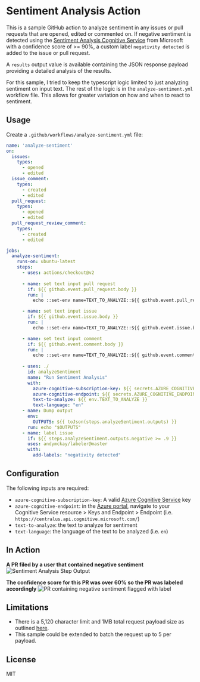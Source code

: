 # Sentiment Analysis Action 

This is a sample GitHub action to analyze sentiment in any issues or pull requests that are opened, edited or commented on. If negative sentiment is detected using the [Sentiment Analysis Cognitive Service](https://docs.microsoft.com/en-us/azure/cognitive-services/text-analytics/how-tos/text-analytics-how-to-sentiment-analysis?tabs=version-3) from Microsoft with a confidence score of >= 90%, a custom label `negativity detected` is added to the issue or pull request.

A `results` output value is available containing the JSON response payload providing a detailed analysis of the results.

For this sample, I tried to keep the typescript logic limited to just analyzing sentiment on input text. The rest of the logic is in the `analyze-sentiment.yml` workflow file. This allows for greater variation on how and when to react to sentiment.

## Usage

Create a `.github/workflows/analyze-sentiment.yml` file:

```yaml
name: 'analyze-sentiment'
on:
  issues:
    types:
      - opened
      - edited
  issue_comment:
    types:
      - created
      - edited
  pull_request:
    types:
      - opened
      - edited
  pull_request_review_comment:
    types:
      - created
      - edited

jobs:
  analyze-sentiment:
    runs-on: ubuntu-latest
    steps:
      - uses: actions/checkout@v2
      
      - name: set text input pull request
        if: ${{ github.event.pull_request.body }}
        run: |
          echo ::set-env name=TEXT_TO_ANALYZE::${{ github.event.pull_request.body }}

      - name: set text input issue
        if: ${{ github.event.issue.body }}
        run: |
          echo ::set-env name=TEXT_TO_ANALYZE::${{ github.event.issue.body }}

      - name: set text input comment
        if: ${{ github.event.comment.body }}
        run: |
          echo ::set-env name=TEXT_TO_ANALYZE::${{ github.event.comment.body }}
      
      - uses: ./
        id: analyzeSentiment
        name: "Run Sentiment Analysis"
        with:
          azure-cognitive-subscription-key: ${{ secrets.AZURE_COGNITIVE_SUBSCRIPTION_KEY }}
          azure-cognitive-endpoint: ${{ secrets.AZURE_COGNITIVE_ENDPOINT }}
          text-to-analyze: ${{ env.TEXT_TO_ANALYZE }}
          text-language: "en"
      - name: Dump output
        env:
          OUTPUTS: ${{ toJson(steps.analyzeSentiment.outputs) }}
        run: echo "$OUTPUTS"
      - name: label issue
        if: ${{ steps.analyzeSentiment.outputs.negative >= .9 }}
        uses: andymckay/labeler@master
        with:
          add-labels: "negativity detected"
```

## Configuration

The following inputs are required:

- `azure-cognitive-subscription-key`: A valid [Azure Cognitive Service](https://ms.portal.azure.com/#create/Microsoft.CognitiveServicesAllInOne) key
- `azure-cognitive-endpoint`: in the [Azure portal](https://portal.azure.com), navigate to your Cognitive Service resource > Keys and Endpoint > Endpoint (i.e. `https://centralus.api.cognitive.microsoft.com/`)
- `text-to-analyze`: the text to analyze for sentiment
- `text-language`: the language of the text to be analyzed (i.e. `en`)

## In Action

**A PR filed by a user that contained negative sentiment**
![Sentiment Analysis Step Output](https://github.com/rob-derosa/SentimentAnalysisAction/blob/main/assets/sentiment_analysis_action_output.png?raw=true)

**The confidence score for this PR was over 60% so the PR was labeled accordingly**
![PR containing negative sentiment flagged with label](https://github.com/rob-derosa/SentimentAnalysisAction/blob/main/assets/sentiment_analysis_pr_labeled.png?raw=true)


## Limitations

* There is a 5,120 character limit and 1MB total request payload size as outlined [here](https://docs.microsoft.com/en-us/azure/cognitive-services/text-analytics/concepts/data-limits?tabs=version-3).
* This sample could be extended to batch the request up to 5 per payload.

## License

MIT